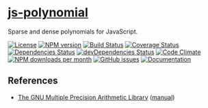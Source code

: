 [js-polynomial](http://make-github-pseudonymous-again.github.io/js-polynomial)
==

Sparse and dense polynomials for JavaScript.

[![License](https://img.shields.io/github/license/make-github-pseudonymous-again/js-polynomial.svg?style=flat)](https://raw.githubusercontent.com/make-github-pseudonymous-again/js-polynomial/master/LICENSE)
[![NPM version](https://img.shields.io/npm/v/@aureooms/js-polynomial.svg?style=flat)](https://www.npmjs.org/package/@aureooms/js-polynomial)
[![Build Status](https://img.shields.io/travis/make-github-pseudonymous-again/js-polynomial.svg?style=flat)](https://travis-ci.org/make-github-pseudonymous-again/js-polynomial)
[![Coverage Status](https://img.shields.io/coveralls/make-github-pseudonymous-again/js-polynomial.svg?style=flat)](https://coveralls.io/r/make-github-pseudonymous-again/js-polynomial)
[![Dependencies Status](https://img.shields.io/david/make-github-pseudonymous-again/js-polynomial.svg?style=flat)](https://david-dm.org/make-github-pseudonymous-again/js-polynomial#info=dependencies)
[![devDependencies Status](https://img.shields.io/david/dev/make-github-pseudonymous-again/js-polynomial.svg?style=flat)](https://david-dm.org/make-github-pseudonymous-again/js-polynomial#info=devDependencies)
[![Code Climate](https://img.shields.io/codeclimate/github/make-github-pseudonymous-again/js-polynomial.svg?style=flat)](https://codeclimate.com/github/make-github-pseudonymous-again/js-polynomial)
[![NPM downloads per month](https://img.shields.io/npm/dm/@aureooms/js-polynomial.svg?style=flat)](https://www.npmjs.org/package/@aureooms/js-polynomial)
[![GitHub issues](https://img.shields.io/github/issues/make-github-pseudonymous-again/js-polynomial.svg?style=flat)](https://github.com/make-github-pseudonymous-again/js-polynomial/issues)
[![Documentation](https://make-github-pseudonymous-again.github.io/js-polynomial/badge.svg)](https://make-github-pseudonymous-again.github.io/js-polynomial/source.html)

## References

 - [The GNU Multiple Precision Arithmetic Library](https://gmplib.org) ([manual](https://gmplib.org/gmp-man-6.0.0a.pdf))
